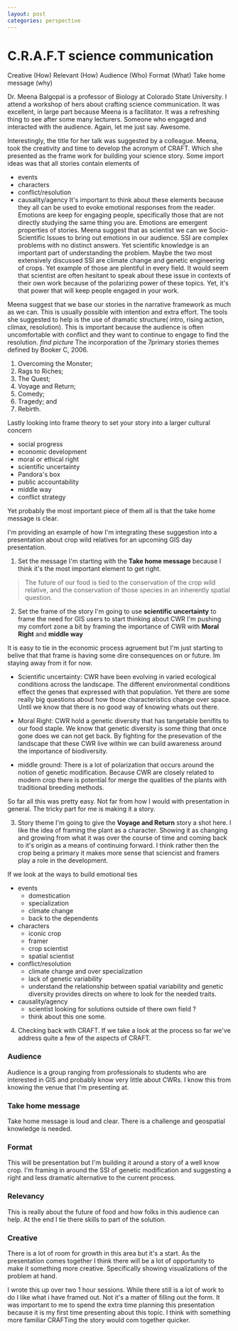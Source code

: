 ```yaml
---
layout: post
categories: perspective
---
```


# C.R.A.F.T science communication
Creative (How)
Relevant (How)
Audience (Who)
Format (What)
Take home message (why)

Dr. Meena Balgopal is a professor of Biology at Colorado State University. I attend a workshop of hers about crafting science communication. It was excellent, in large part because Meena is a facilitator. It was a refreshing thing to see after some many lecturers. Someone who engaged and interacted with the audience. Again, let me just say. Awesome.

Interestingly, the title for her talk was suggested by a colleague. Meena, took the creativity and time to develop the acronym of CRAFT. Which she presented as the frame work for building your science story. Some import ideas was that all stories contain elements of
- events
- characters
- conflict/resolution
- causality/agency
It's important to think about these elements because they all can be used to evoke emotional responses from the reader. Emotions are keep for engaging people, specifically those that are not directly studying the same thing you are. Emotions are emergent properties of stories.
Meena suggest that as scientist we can we Socio-Scientific Issues to bring out emotions in our audience. SSI are complex problems with no distinct answers. Yet scientific knowledge is an important part of understanding the problem. Maybe the two most extensively discussed SSI are climate change and genetic engineering of crops. Yet example of those are plentiful in every field. It would seem that scientist are often hesitant to speak about these issue in contexts of their own work because of the polarizing power of these topics. Yet, it's that power that will keep people engaged in your work.

Meena suggest that we base our stories in the narrative framework as much as we can. This is usually possible with intention and extra effort. The tools she suggested to help is the use of dramatic structure( intro, rising action, climax, resolution). This is important because the audience is often uncomfortable with conflict and they want to continue to engage to find the resolution. *find picture*
The incorporation of the 7primary stories themes defined by Booker C, 2006.

1) Overcoming the Monster;
2) Rags to Riches;
3) The Quest;
4) Voyage and Return;
5) Comedy;
6) Tragedy; and
7) Rebirth.

Lastly looking into frame theory to set your story into a larger cultural concern
- social progress
- economic development
- moral or ethical right
- scientific uncertainty
- Pandora's box
- public accountability
- middle way
- conflict strategy

Yet probably the most important piece of them all is that the take home message is clear.


I'm providing an example of how I'm integrating these suggestion into a presentation about crop wild relatives for an upcoming GIS day presentation.

1. Set the message
I'm starting with the **Take home message** because I think it's the most important element to get right.
 > The future of our food is tied to the conservation of the crop wild relative, and the conservation of those species in an inherently spatial question.

 2. Set the frame of the story
I'm going to use **scientific uncertainty** to frame the need for GIS users to start thinking about CWR
I'm pushing my comfort zone a bit by framing the importance of CWR with **Moral Right** and **middle way**

It is easy to tie in the economic process agruement but I'm just starting to belive that that frame is having some dire consequences on or future. Im staying away from it for now.
- Scientific uncertainty: CWR have been evolving in varied ecological conditions across the landscape. The different environmental conditions effect the genes that expressed with that population. Yet there are some really big questions about how those characteristics change over space. Until we know that there is no good way of knowing whats out there.

- Moral Right: CWR hold a genetic diversity that has tangetable benifits to our food staple. We know that genetic diversity is some thing that once gone does we can not get back. By fighting for the presevation of the landscape that these CWR live within we can build awareness around the importance of biodiversity.
- middle ground: There is a lot of polarization that occurs around the notion of genetic modification. Because CWR are closely related to modern crop there is potential for merge the qualities of the plants with traditional breeding methods.

 So far all this was pretty easy. Not far from how I would with presentation in general. The tricky part for me is making it a story.

 3. Story theme
 I'm going to give the **Voyage and Return** story a shot here. I like the idea of framing the plant as a character. Showing it as changing and growing from what it was over the course of time and coming back to it's origin as a means of continuing forward. I think rather then the crop being a primary it makes more sense that sciencist and framers play a role in the development.

If we look at the ways to build emotional ties
- events
  - domestication
  - specialization
  - climate change
  - back to the dependents
- characters
    - iconic crop
    - framer
    - crop scientist
    - spatial scientist
- conflict/resolution
  - climate change and over specialization
  - lack of genetic variability  
  - understand the relationship between spatial variability and genetic diversity provides directs on where to look for the needed traits.
- causality/agency
  - scientist looking for solutions outside of there own field ?
  - think about this one some.


4. Checking back with CRAFT.
If we take a look at the process so far we've address quite a few of the aspects of CRAFT.

### Audience
Audience is a group ranging from professionals to students who are interested in GIS and probably know very little about CWRs. I know this from knowing the venue that I'm presenting at.
### Take home message
Take home message is loud and clear. There is a challenge and geospatial knowledge is needed.
### Format
This will be presentation but I'm building it around a story of a well know crop. I'm framing in around the SSI of genetic modification and suggesting a right and less dramatic alternative to the current process.

### Relevancy
This is really about the future of food and how folks in this audience can help. At the end I tie there skills to part of the solution.

### Creative
There is a lot of room for growth in this area but it's a start. As the presentation comes together I think there will be a lot of opportunity to make it something more creative. Specifically showing visualizations of the problem at hand.

I wrote this up over two 1 hour sessions. While there still is a lot of work to do I like what i have framed out. Not it's a matter of filling out the form. It was important to me to spend the extra time planning this presentation because it is my first time presenting about this topic. I think with something more familiar CRAFTing the story would com together quicker.
